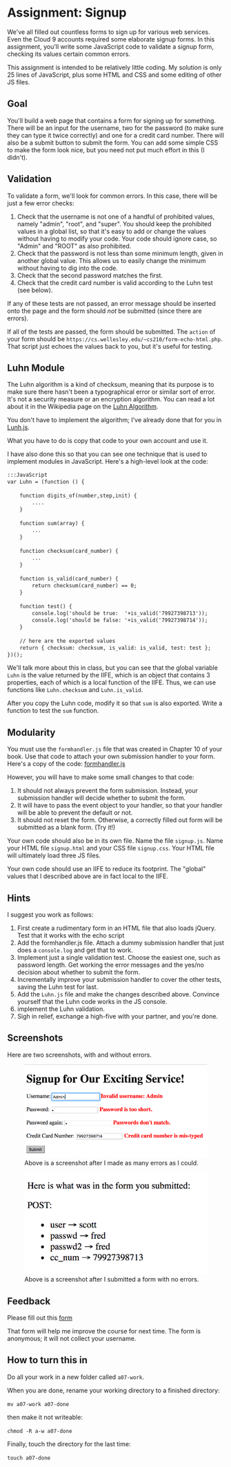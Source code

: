 # Assignment: Signup

We've all filled out countless forms to sign up for various web
services. Even the Cloud 9 accounts required some elaborate signup
forms. In this assignment, you'll write some JavaScript code to
validate a signup form, checking its values certain common errors.

This assignment is intended to be relatively little coding. My
solution is only 25 lines of JavaScript, plus some HTML and CSS and
some editing of other JS files.

## Goal

You'll build a web page that contains a form for signing up for
something. There will be an input for the username, two for the
password (to make sure they can type it twice correctly) and one for a
credit card number. There will also be a submit button to submit the
form. You can add some simple CSS to make the form look nice, but
you need not put much effort in this (I didn't).

## Validation

To validate a form, we'll look for common errors. In this case, there
will be just a few error checks:

1. Check that the username is not one of a handful of prohibited
values, namely "admin", "root", and "super".  You should keep the
prohibited values in a global list, so that it's easy to
add or change the values without having to modify your code. Your
code should ignore case, so "Admin" and "ROOT" as also prohibited.
1. Check that the password is not less than some minimum length, given
in another global value. This allows us to easily change the
minimum without having to dig into the code.
1. Check that the second password matches the first.
1. Check that the credit card number is valid according to the Luhn
test (see below).

If any of these tests are not passed, an error message should be
inserted onto the page and the form should *not* be submitted (since
there are errors).

If all of the tests are passed, the form should be submitted. The
`action` of your form should be
`https://cs.wellesley.edu/~cs210/form-echo-html.php`. That script just
echoes the values back to you, but it's useful for testing.

## Luhn Module

The Luhn algorithm is a kind of checksum, meaning that its purpose is
to make sure there hasn't been a typographical error or similar sort
of error. It's not a security measure or an encryption algorithm. You
can read a lot about it in the Wikipedia page on the
[Luhn Algorithm](https://en.wikipedia.org/wiki/Luhn_algorithm).

You don't have to implement the algorithm; I've already done that for
you in [Lunh.js](Luhn.js).

What you have to do is copy that code to your own account and use it.

I have also done this so that you can see one technique that is used
to implement modules in JavaScript. Here's a high-level look at the
code:

```
:::JavaScript
var Luhn = (function () {

    function digits_of(number,step,init) {
        ....
    }
    
    function sum(array) {
        ...
    }

    function checksum(card_number) {
        ...
    } 

    function is_valid(card_number) {
        return checksum(card_number) == 0;
    }
    
    function test() {
        console.log('should be true:  '+is_valid('79927398713'));
        console.log('should be false: '+is_valid('79927398714'));
    }
    
    // here are the exported values
    return { checksum: checksum, is_valid: is_valid, test: test };
})();
```

We'll talk more about this in class, but you can see that the global
variable `Luhn` is the value returned by the IIFE, which is an object
that contains 3 properties, each of which is a local function of the
IIFE. Thus, we can use functions like `Luhn.checksum` and `Luhn.is_valid`.

After you copy the Luhn code, modify it so that `sum` is also
exported. Write a function to test the `sum` function.

## Modularity

You must use the `formhandler.js` file that was created in Chapter 10
of your book. Use that code to attach your own submission handler to
your form. Here's a copy of the code: [formhandler.js](formhandler.js)

However, you will have to make some small changes to that
code:

1. It should not always prevent the form submission. Instead, your
submission handler will decide whether to submit the form.
1. It will have to pass the event object to your handler, so that your
handler will be able to prevent the default or not.
1. It should not reset the form. Otherwise, a correctly filled out
form will be submitted as a blank form. (Try it!)

Your own code should also be in its own file. Name the file
`signup.js`. Name your HTML file `signup.html` and your CSS file
`signup.css`. Your HTML file will ultimately load three JS files.

Your own code should use an IIFE to reduce its footprint. The "global"
values that I described above are in fact local to the IIFE.

## Hints

I suggest you work as follows:

1. First create a rudimentary form in an HTML file that also loads
jQuery. Test that it works with the echo script
1. Add the formhandler.js file. Attach a dummy submission handler that
just does a `console.log` and get that to work.
1. Implement just a single validation test. Choose the easiest one,
   such as password length. Get working the error messages and the yes/no
   decision about whether to submit the form.
1. Incrementally improve your submission handler to cover the other
tests, saving the Luhn test for last.
1. Add the `Luhn.js` file and make the changes described
   above. Convince yourself that the Luhn code works in the JS
   console.
1. implement the Luhn validation.
1. Sigh in relief, exchange a high-five with your partner, and you're
done.

## Screenshots

Here are two screenshots, with and without errors.

<figure>
<img src="screenshot-with-errors.png">
<figcaption>Above is a screenshot after I made as many errors as I
could.</figcaption>
</figure>

<figure>
<img src="screenshot-without-errors.png">
<figcaption>Above is a screenshot after I submitted a form with no errors.</figcaption>
</figure>

## Feedback

Please fill out this [form](https://docs.google.com/a/wellesley.edu/forms/d/e/1FAIpQLSf5ylPVcjiJt_j_IQKIx771rk710xjfh6JaZGFzO5SZM3LTag/viewform?usp=sf_link)

That form will help me improve the course for next time. The form is anonymous; it will not collect your username.

## How to turn this in

Do all your work in a new folder called `a07-work`.

When you are done, rename your working directory to a finished directory:

`mv a07-work a07-done`

then make it not writeable:

`chmod -R a-w a07-done`

Finally, touch the directory for the last time:

`touch a07-done`

